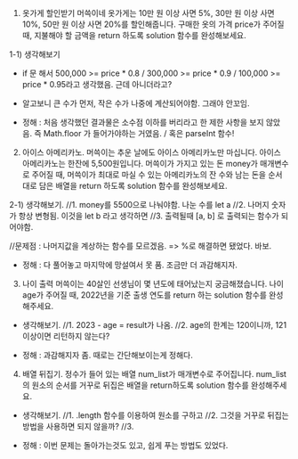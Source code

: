 
1. 옷가게 할인받기
머쓱이네 옷가게는 10만 원 이상 사면 5%, 30만 원 이상 사면 10%, 50만 원 이상 사면 20%를 할인해줍니다.
구매한 옷의 가격 price가 주어질 때, 지불해야 할 금액을 return 하도록 solution 함수를 완성해보세요.

1-1) 생각해보기
- if 문 해서 500,000 >= price * 0.8 / 300,000 >= price * 0.9 / 100,000 >= price * 0.95라고 생각했음. 근데 아니더라고?
- 알고보니 큰 수가 먼저, 작은 수가 나중에 계산되어야함. 그래야 안꼬임.

- 정해 : 처음 생각했던 결과물은 소수점 이하를 버리라고 한 제한 사항을 보지 않았음. 즉 Math.floor 가 들어가야하는 거였음. / 혹은 parseInt 함수!


2. 아이스 아메리카노.
머쓱이는 추운 날에도 아이스 아메리카노만 마십니다. 아이스 아메리카노는 한잔에 5,500원입니다. 머쓱이가 가지고 있는 돈 money가 매개변수로 주어질 때, 머쓱이가 최대로 마실 수 있는 아메리카노의 잔 수와 남는 돈을 순서대로 담은 배열을 return 하도록 solution 함수를 완성해보세요.

2-1) 생각해보기. 
//1. money를 5500으로 나눠야함. 나눈 수를 let a
//2. 나머지 숫자가 항상 변형됨. 이것을 let b 라고 생각하면
//3. 출력될때 [a, b] 로 출력되는 함수가 되어야함. 

//문제점 : 나머지값을 계상하는 함수를 모르겠음. => %로 해결하면 됐었다. 바보.

- 정해 : 다 풀어놓고 마지막에 망설여서 못 품. 조금만 더 과감해지자.

3. 나이 출력
머쓱이는 40살인 선생님이 몇 년도에 태어났는지 궁금해졌습니다. 나이 age가 주어질 때, 2022년을 기준 출생 연도를 return 하는 solution 함수를 완성해주세요.

- 생각해보기. 
//1. 2023 - age = result가 나옴.
//2. age의 한계는 120이니까, 121 이상이면 리턴하지 않는다?

- 정해 : 과감해지자 좀. 때로는 간단해보이는게 정해다.


4. 배열 뒤집기.
정수가 들어 있는 배열 num_list가 매개변수로 주어집니다. num_list의 원소의 순서를 거꾸로 뒤집은 배열을 return하도록 solution 함수를 완성해주세요.

- 생각해보기.
//1. .length 함수를 이용하여 원소를 구하고
//2. 그것을 거꾸로 뒤집는 방법을 사용하면 되지 않을까?
//3. 

- 정해 : 이번 문제는 돌아가는것도 있고, 쉽게 푸는 방법도 있었다.